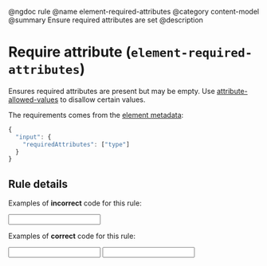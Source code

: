 @ngdoc rule
@name element-required-attributes
@category content-model
@summary Ensure required attributes are set
@description

# Require attribute (`element-required-attributes`)

Ensures required attributes are present but may be empty. Use
[attribute-allowed-values](/rules/attribute-allowed-values.html) to disallow
certain values.

The requirements comes from the [element metadata](/usage/elements.html):

```js
{
  "input": {
    "requiredAttributes": ["type"]
  }
}
```

## Rule details

Examples of **incorrect** code for this rule:

<validate name="incorrect" rules="element-required-attributes">
    <input>
</validate>

Examples of **correct** code for this rule:

<validate name="correct" rules="element-required-attributes">
    <input type="">
    <input type="text">
</validate>
